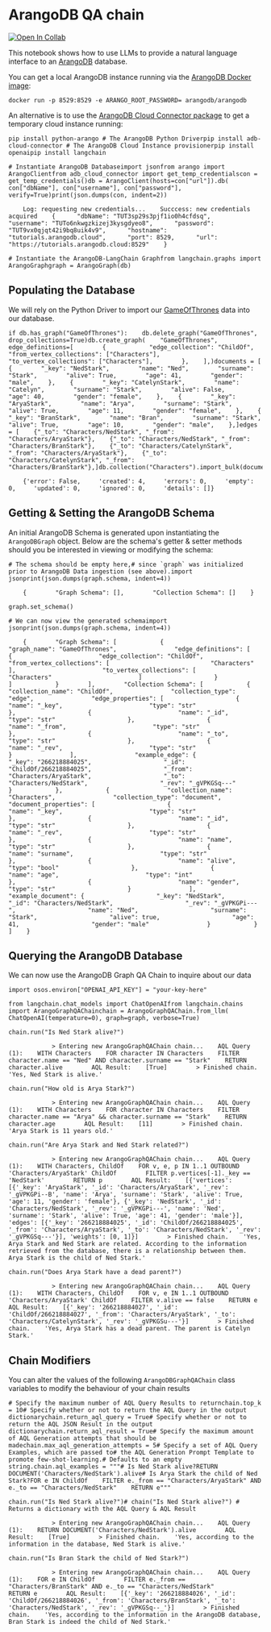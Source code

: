 ArangoDB QA chain
=================

[![Open In Collab](https://colab.research.google.com/assets/colab-badge.svg)](https://colab.research.google.com/github/hwchase17/langchain/blob/master/docs/extras/modules/chains/additional/graph_arangodb_qa.ipynb)

This notebook shows how to use LLMs to provide a natural language interface to an [ArangoDB](https://github.com/arangodb/arangodb#readme) database.

You can get a local ArangoDB instance running via the [ArangoDB Docker image](https://hub.docker.com/_/arangodb):

    docker run -p 8529:8529 -e ARANGO_ROOT_PASSWORD= arangodb/arangodb

An alternative is to use the [ArangoDB Cloud Connector package](https://github.com/arangodb/adb-cloud-connector#readme) to get a temporary cloud instance running:

    pip install python-arango # The ArangoDB Python Driverpip install adb-cloud-connector # The ArangoDB Cloud Instance provisionerpip install openaipip install langchain

    # Instantiate ArangoDB Databaseimport jsonfrom arango import ArangoClientfrom adb_cloud_connector import get_temp_credentialscon = get_temp_credentials()db = ArangoClient(hosts=con["url"]).db(    con["dbName"], con["username"], con["password"], verify=True)print(json.dumps(con, indent=2))

        Log: requesting new credentials...    Succcess: new credentials acquired    {      "dbName": "TUT3sp29s3pjf1io0h4cfdsq",      "username": "TUTo6nkwgzkizej3kysgdyeo8",      "password": "TUT9vx0qjqt42i9bq8uik4v9",      "hostname": "tutorials.arangodb.cloud",      "port": 8529,      "url": "https://tutorials.arangodb.cloud:8529"    }

    # Instantiate the ArangoDB-LangChain Graphfrom langchain.graphs import ArangoGraphgraph = ArangoGraph(db)

Populating the Database[](#populating-the-database "Direct link to Populating the Database")
---------------------------------------------------------------------------------------------

We will rely on the Python Driver to import our [GameOfThrones](https://github.com/arangodb/example-datasets/tree/master/GameOfThrones) data into our database.

    if db.has_graph("GameOfThrones"):    db.delete_graph("GameOfThrones", drop_collections=True)db.create_graph(    "GameOfThrones",    edge_definitions=[        {            "edge_collection": "ChildOf",            "from_vertex_collections": ["Characters"],            "to_vertex_collections": ["Characters"],        },    ],)documents = [    {        "_key": "NedStark",        "name": "Ned",        "surname": "Stark",        "alive": True,        "age": 41,        "gender": "male",    },    {        "_key": "CatelynStark",        "name": "Catelyn",        "surname": "Stark",        "alive": False,        "age": 40,        "gender": "female",    },    {        "_key": "AryaStark",        "name": "Arya",        "surname": "Stark",        "alive": True,        "age": 11,        "gender": "female",    },    {        "_key": "BranStark",        "name": "Bran",        "surname": "Stark",        "alive": True,        "age": 10,        "gender": "male",    },]edges = [    {"_to": "Characters/NedStark", "_from": "Characters/AryaStark"},    {"_to": "Characters/NedStark", "_from": "Characters/BranStark"},    {"_to": "Characters/CatelynStark", "_from": "Characters/AryaStark"},    {"_to": "Characters/CatelynStark", "_from": "Characters/BranStark"},]db.collection("Characters").import_bulk(documents)db.collection("ChildOf").import_bulk(edges)

        {'error': False,     'created': 4,     'errors': 0,     'empty': 0,     'updated': 0,     'ignored': 0,     'details': []}

Getting & Setting the ArangoDB Schema[](#getting--setting-the-arangodb-schema "Direct link to Getting & Setting the ArangoDB Schema")
--------------------------------------------------------------------------------------------------------------------------------------

An initial ArangoDB Schema is generated upon instantiating the `ArangoDBGraph` object. Below are the schema's getter & setter methods should you be interested in viewing or modifying the schema:

    # The schema should be empty here,# since `graph` was initialized prior to ArangoDB Data ingestion (see above).import jsonprint(json.dumps(graph.schema, indent=4))

        {        "Graph Schema": [],        "Collection Schema": []    }

    graph.set_schema()

    # We can now view the generated schemaimport jsonprint(json.dumps(graph.schema, indent=4))

        {        "Graph Schema": [            {                "graph_name": "GameOfThrones",                "edge_definitions": [                    {                        "edge_collection": "ChildOf",                        "from_vertex_collections": [                            "Characters"                        ],                        "to_vertex_collections": [                            "Characters"                        ]                    }                ]            }        ],        "Collection Schema": [            {                "collection_name": "ChildOf",                "collection_type": "edge",                "edge_properties": [                    {                        "name": "_key",                        "type": "str"                    },                    {                        "name": "_id",                        "type": "str"                    },                    {                        "name": "_from",                        "type": "str"                    },                    {                        "name": "_to",                        "type": "str"                    },                    {                        "name": "_rev",                        "type": "str"                    }                ],                "example_edge": {                    "_key": "266218884025",                    "_id": "ChildOf/266218884025",                    "_from": "Characters/AryaStark",                    "_to": "Characters/NedStark",                    "_rev": "_gVPKGSq---"                }            },            {                "collection_name": "Characters",                "collection_type": "document",                "document_properties": [                    {                        "name": "_key",                        "type": "str"                    },                    {                        "name": "_id",                        "type": "str"                    },                    {                        "name": "_rev",                        "type": "str"                    },                    {                        "name": "name",                        "type": "str"                    },                    {                        "name": "surname",                        "type": "str"                    },                    {                        "name": "alive",                        "type": "bool"                    },                    {                        "name": "age",                        "type": "int"                    },                    {                        "name": "gender",                        "type": "str"                    }                ],                "example_document": {                    "_key": "NedStark",                    "_id": "Characters/NedStark",                    "_rev": "_gVPKGPi---",                    "name": "Ned",                    "surname": "Stark",                    "alive": true,                    "age": 41,                    "gender": "male"                }            }        ]    }

Querying the ArangoDB Database[](#querying-the-arangodb-database "Direct link to Querying the ArangoDB Database")
------------------------------------------------------------------------------------------------------------------

We can now use the ArangoDB Graph QA Chain to inquire about our data

    import osos.environ["OPENAI_API_KEY"] = "your-key-here"

    from langchain.chat_models import ChatOpenAIfrom langchain.chains import ArangoGraphQAChainchain = ArangoGraphQAChain.from_llm(    ChatOpenAI(temperature=0), graph=graph, verbose=True)

    chain.run("Is Ned Stark alive?")

                > Entering new ArangoGraphQAChain chain...    AQL Query (1):    WITH Characters    FOR character IN Characters    FILTER character.name == "Ned" AND character.surname == "Stark"    RETURN character.alive        AQL Result:    [True]        > Finished chain.    'Yes, Ned Stark is alive.'

    chain.run("How old is Arya Stark?")

                > Entering new ArangoGraphQAChain chain...    AQL Query (1):    WITH Characters    FOR character IN Characters    FILTER character.name == "Arya" && character.surname == "Stark"    RETURN character.age        AQL Result:    [11]        > Finished chain.    'Arya Stark is 11 years old.'

    chain.run("Are Arya Stark and Ned Stark related?")

                > Entering new ArangoGraphQAChain chain...    AQL Query (1):    WITH Characters, ChildOf    FOR v, e, p IN 1..1 OUTBOUND 'Characters/AryaStark' ChildOf        FILTER p.vertices[-1]._key == 'NedStark'        RETURN p        AQL Result:    [{'vertices': [{'_key': 'AryaStark', '_id': 'Characters/AryaStark', '_rev': '_gVPKGPi--B', 'name': 'Arya', 'surname': 'Stark', 'alive': True, 'age': 11, 'gender': 'female'}, {'_key': 'NedStark', '_id': 'Characters/NedStark', '_rev': '_gVPKGPi---', 'name': 'Ned', 'surname': 'Stark', 'alive': True, 'age': 41, 'gender': 'male'}], 'edges': [{'_key': '266218884025', '_id': 'ChildOf/266218884025', '_from': 'Characters/AryaStark', '_to': 'Characters/NedStark', '_rev': '_gVPKGSq---'}], 'weights': [0, 1]}]        > Finished chain.    'Yes, Arya Stark and Ned Stark are related. According to the information retrieved from the database, there is a relationship between them. Arya Stark is the child of Ned Stark.'

    chain.run("Does Arya Stark have a dead parent?")

                > Entering new ArangoGraphQAChain chain...    AQL Query (1):    WITH Characters, ChildOf    FOR v, e IN 1..1 OUTBOUND 'Characters/AryaStark' ChildOf    FILTER v.alive == false    RETURN e        AQL Result:    [{'_key': '266218884027', '_id': 'ChildOf/266218884027', '_from': 'Characters/AryaStark', '_to': 'Characters/CatelynStark', '_rev': '_gVPKGSu---'}]        > Finished chain.    'Yes, Arya Stark has a dead parent. The parent is Catelyn Stark.'

Chain Modifiers[](#chain-modifiers "Direct link to Chain Modifiers")
---------------------------------------------------------------------

You can alter the values of the following `ArangoDBGraphQAChain` class variables to modify the behaviour of your chain results

    # Specify the maximum number of AQL Query Results to returnchain.top_k = 10# Specify whether or not to return the AQL Query in the output dictionarychain.return_aql_query = True# Specify whether or not to return the AQL JSON Result in the output dictionarychain.return_aql_result = True# Specify the maximum amount of AQL Generation attempts that should be madechain.max_aql_generation_attempts = 5# Specify a set of AQL Query Examples, which are passed to# the AQL Generation Prompt Template to promote few-shot-learning.# Defaults to an empty string.chain.aql_examples = """# Is Ned Stark alive?RETURN DOCUMENT('Characters/NedStark').alive# Is Arya Stark the child of Ned Stark?FOR e IN ChildOf    FILTER e._from == "Characters/AryaStark" AND e._to == "Characters/NedStark"    RETURN e"""

    chain.run("Is Ned Stark alive?")# chain("Is Ned Stark alive?") # Returns a dictionary with the AQL Query & AQL Result

                > Entering new ArangoGraphQAChain chain...    AQL Query (1):    RETURN DOCUMENT('Characters/NedStark').alive        AQL Result:    [True]        > Finished chain.    'Yes, according to the information in the database, Ned Stark is alive.'

    chain.run("Is Bran Stark the child of Ned Stark?")

                > Entering new ArangoGraphQAChain chain...    AQL Query (1):    FOR e IN ChildOf        FILTER e._from == "Characters/BranStark" AND e._to == "Characters/NedStark"        RETURN e        AQL Result:    [{'_key': '266218884026', '_id': 'ChildOf/266218884026', '_from': 'Characters/BranStark', '_to': 'Characters/NedStark', '_rev': '_gVPKGSq--_'}]        > Finished chain.    'Yes, according to the information in the ArangoDB database, Bran Stark is indeed the child of Ned Stark.'